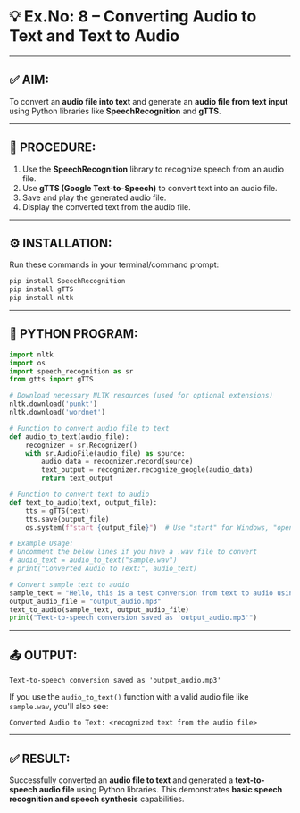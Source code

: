 # 💡 **Ex.No: 8 – Converting Audio to Text and Text to Audio**

---

## ✅ **AIM:**

To convert an **audio file into text** and generate an **audio file from text input** using Python libraries like **SpeechRecognition** and **gTTS**.

---

## 🧪 **PROCEDURE:**

1. Use the **SpeechRecognition** library to recognize speech from an audio file.
2. Use **gTTS (Google Text-to-Speech)** to convert text into an audio file.
3. Save and play the generated audio file.
4. Display the converted text from the audio file.

---

## ⚙️ **INSTALLATION:**

Run these commands in your terminal/command prompt:

```bash
pip install SpeechRecognition
pip install gTTS
pip install nltk
```

---

## 🐍 **PYTHON PROGRAM:**

```python
import nltk
import os
import speech_recognition as sr
from gtts import gTTS

# Download necessary NLTK resources (used for optional extensions)
nltk.download('punkt')
nltk.download('wordnet')

# Function to convert audio file to text
def audio_to_text(audio_file):
    recognizer = sr.Recognizer()
    with sr.AudioFile(audio_file) as source:
        audio_data = recognizer.record(source)
        text_output = recognizer.recognize_google(audio_data)
        return text_output

# Function to convert text to audio
def text_to_audio(text, output_file):
    tts = gTTS(text)
    tts.save(output_file)
    os.system(f"start {output_file}")  # Use "start" for Windows, "open" for macOS, "xdg-open" for Linux

# Example Usage:
# Uncomment the below lines if you have a .wav file to convert
# audio_text = audio_to_text("sample.wav")
# print("Converted Audio to Text:", audio_text)

# Convert sample text to audio
sample_text = "Hello, this is a test conversion from text to audio using gTTS and NLTK."
output_audio_file = "output_audio.mp3"
text_to_audio(sample_text, output_audio_file)
print("Text-to-speech conversion saved as 'output_audio.mp3'")
```

---

## 📤 **OUTPUT:**

```
Text-to-speech conversion saved as 'output_audio.mp3'
```

If you use the `audio_to_text()` function with a valid audio file like `sample.wav`, you'll also see:

```
Converted Audio to Text: <recognized text from the audio file>
```

---

## ✅ **RESULT:**

Successfully converted an **audio file to text** and generated a **text-to-speech audio file** using Python libraries. This demonstrates **basic speech recognition and speech synthesis** capabilities.
